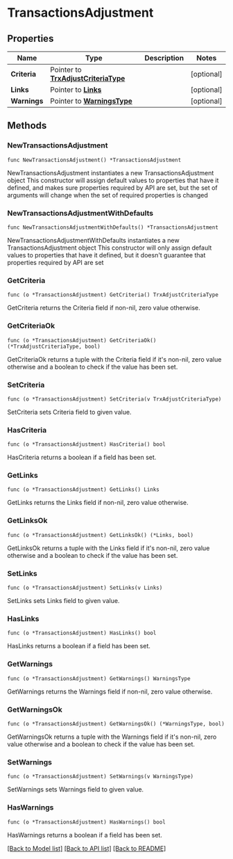 # TransactionsAdjustment

## Properties

Name | Type | Description | Notes
------------ | ------------- | ------------- | -------------
**Criteria** | Pointer to [**TrxAdjustCriteriaType**](TrxAdjustCriteriaType.md) |  | [optional] 
**Links** | Pointer to [**Links**](Links.md) |  | [optional] 
**Warnings** | Pointer to [**WarningsType**](WarningsType.md) |  | [optional] 

## Methods

### NewTransactionsAdjustment

`func NewTransactionsAdjustment() *TransactionsAdjustment`

NewTransactionsAdjustment instantiates a new TransactionsAdjustment object
This constructor will assign default values to properties that have it defined,
and makes sure properties required by API are set, but the set of arguments
will change when the set of required properties is changed

### NewTransactionsAdjustmentWithDefaults

`func NewTransactionsAdjustmentWithDefaults() *TransactionsAdjustment`

NewTransactionsAdjustmentWithDefaults instantiates a new TransactionsAdjustment object
This constructor will only assign default values to properties that have it defined,
but it doesn't guarantee that properties required by API are set

### GetCriteria

`func (o *TransactionsAdjustment) GetCriteria() TrxAdjustCriteriaType`

GetCriteria returns the Criteria field if non-nil, zero value otherwise.

### GetCriteriaOk

`func (o *TransactionsAdjustment) GetCriteriaOk() (*TrxAdjustCriteriaType, bool)`

GetCriteriaOk returns a tuple with the Criteria field if it's non-nil, zero value otherwise
and a boolean to check if the value has been set.

### SetCriteria

`func (o *TransactionsAdjustment) SetCriteria(v TrxAdjustCriteriaType)`

SetCriteria sets Criteria field to given value.

### HasCriteria

`func (o *TransactionsAdjustment) HasCriteria() bool`

HasCriteria returns a boolean if a field has been set.

### GetLinks

`func (o *TransactionsAdjustment) GetLinks() Links`

GetLinks returns the Links field if non-nil, zero value otherwise.

### GetLinksOk

`func (o *TransactionsAdjustment) GetLinksOk() (*Links, bool)`

GetLinksOk returns a tuple with the Links field if it's non-nil, zero value otherwise
and a boolean to check if the value has been set.

### SetLinks

`func (o *TransactionsAdjustment) SetLinks(v Links)`

SetLinks sets Links field to given value.

### HasLinks

`func (o *TransactionsAdjustment) HasLinks() bool`

HasLinks returns a boolean if a field has been set.

### GetWarnings

`func (o *TransactionsAdjustment) GetWarnings() WarningsType`

GetWarnings returns the Warnings field if non-nil, zero value otherwise.

### GetWarningsOk

`func (o *TransactionsAdjustment) GetWarningsOk() (*WarningsType, bool)`

GetWarningsOk returns a tuple with the Warnings field if it's non-nil, zero value otherwise
and a boolean to check if the value has been set.

### SetWarnings

`func (o *TransactionsAdjustment) SetWarnings(v WarningsType)`

SetWarnings sets Warnings field to given value.

### HasWarnings

`func (o *TransactionsAdjustment) HasWarnings() bool`

HasWarnings returns a boolean if a field has been set.


[[Back to Model list]](../README.md#documentation-for-models) [[Back to API list]](../README.md#documentation-for-api-endpoints) [[Back to README]](../README.md)


